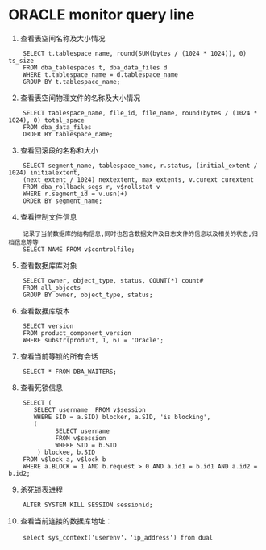 # ORACLE monitor query line #
1. 查看表空间名称及大小情况
```
    SELECT t.tablespace_name, round(SUM(bytes / (1024 * 1024)), 0) ts_size 
    FROM dba_tablespaces t, dba_data_files d 
    WHERE t.tablespace_name = d.tablespace_name 
    GROUP BY t.tablespace_name; 
```

2. 查看表空间物理文件的名称及大小情况
```
    SELECT tablespace_name, file_id, file_name, round(bytes / (1024 * 1024), 0) total_space 
    FROM dba_data_files 
    ORDER BY tablespace_name; 
```

3. 查看回滚段的名称和大小    
```
    SELECT segment_name, tablespace_name, r.status, (initial_extent / 1024) initialextent, 
    (next_extent / 1024) nextextent, max_extents, v.curext curextent 
    FROM dba_rollback_segs r, v$rollstat v 
    WHERE r.segment_id = v.usn(+) 
    ORDER BY segment_name; 
```

4. 查看控制文件信息
```
    记录了当前数据库的结构信息,同时也包含数据文件及日志文件的信息以及相关的状态,归档信息等等
    SELECT NAME FROM v$controlfile; 
```

5. 查看数据库库对象 
```
    SELECT owner, object_type, status, COUNT(*) count# 
    FROM all_objects 
    GROUP BY owner, object_type, status; 
```

6. 查看数据库版本
```
    SELECT version 
    FROM product_component_version 
    WHERE substr(product, 1, 6) = 'Oracle'; 
```

7. 查看当前等锁的所有会话
```
    SELECT * FROM DBA_WAITERS;
```

8. 查看死锁信息
```
    SELECT (
       SELECT username  FROM v$session 
       WHERE SID = a.SID) blocker, a.SID, 'is blocking', 
       (
             SELECT username 
             FROM v$session 
             WHERE SID = b.SID
        ) blockee, b.SID 
    FROM v$lock a, v$lock b 
    WHERE a.BLOCK = 1 AND b.request > 0 AND a.id1 = b.id1 AND a.id2 = b.id2; 
```

9. 杀死锁表进程
```
    ALTER SYSTEM KILL SESSION sessionid;
```


10. 查看当前连接的数据库地址：
```
    select sys_context('userenv'，'ip_address') from dual 
```

